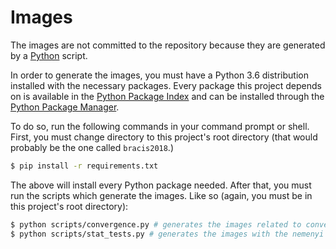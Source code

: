 # Images

The images are not committed to the repository because they are generated by a
[Python](https://www.python.org/) script.

In order to generate the images, you must have a Python 3.6 distribution
installed with the necessary packages. Every package this project depends on is
available in the [Python Package Index](https://pypi.org/) and can be installed
through the [Python Package Manager](https://docs.python.org/3/installing/).

To do so, run the following commands in your command prompt or shell. First, you
must change directory to this project's root directory (that would probably be
the one called `bracis2018`.)

```sh
$ pip install -r requirements.txt
```

The above will install every Python package needed. After that, you must run
the scripts which generate the images. Like so (again, you must be in this
project's root directory):

```sh
$ python scripts/convergence.py # generates the images related to convergence
$ python scripts/stat_tests.py # generates the images with the nemenyi tests
```
